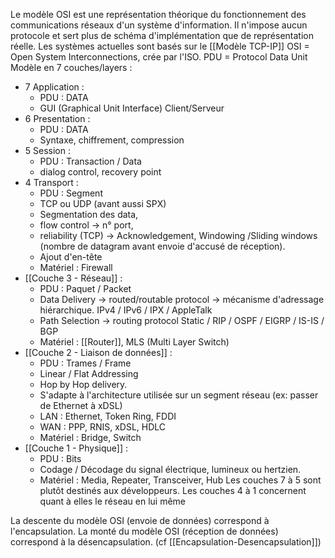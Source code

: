Le modèle OSI est une représentation théorique du fonctionnement des communications réseaux d'un système d'information. Il n'impose aucun protocole et sert plus de schéma d'implémentation que de représentation réelle. Les systèmes actuelles sont basés sur le [[Modèle TCP-IP]]
OSI = Open System Interconnections, crée par l'ISO.
PDU = Protocol Data Unit
Modèle en 7 couches/layers :
- 7 Application : 
	- PDU : DATA
	- GUI (Graphical Unit Interface) Client/Serveur
- 6 Presentation : 
	- PDU : DATA
	- Syntaxe, chiffrement, compression
- 5 Session : 
	- PDU : Transaction / Data
	- dialog control, recovery point
- 4 Transport : 
	- PDU : Segment
	- TCP ou UDP (avant aussi SPX)
	- Segmentation des data, 
	- flow control -> n° port, 
	- reliability (TCP) -> Acknowledgement, Windowing /Sliding windows (nombre de datagram avant envoie d'accusé de réception). 
	- Ajout d'en-tête
	- Matériel : Firewall
- [[Couche 3 - Réseau]] :
	- PDU : Paquet / Packet
	- Data Delivery  -> routed/routable protocol -> mécanisme d'adressage hiérarchique.  IPv4 / IPv6 / IPX / AppleTalk
	- Path Selection -> routing protocol Static / RIP / OSPF / EIGRP / IS-IS / BGP
	- Matériel : [[Router]], MLS (Multi Layer Switch)
- [[Couche 2 - Liaison de données]] : 
	- PDU : Trames / Frame
	- Linear / Flat Addressing
	- Hop by Hop delivery. 
	- S'adapte à l'architecture utilisée sur un segment réseau (ex: passer de Ethernet à xDSL)
	- LAN : Ethernet, Token Ring, FDDI
	- WAN : PPP, RNIS, xDSL, HDLC
	- Matériel : Bridge, Switch
- [[Couche 1 - Physique]] :
	- PDU : Bits
	- Codage / Décodage du signal électrique, lumineux ou hertzien.
	- Matériel : Media, Repeater, Transceiver, Hub
Les couches 7 à 5 sont plutôt destinés aux développeurs.
Les couches 4 à 1 concernent quant à elles le réseau en lui même

La descente du modèle OSI (envoie de données) correspond à l'encapsulation.
La monté du modèle OSI (réception de données) correspond à la désencapsulation.
(cf [[Encapsulation-Desencapsulation]])